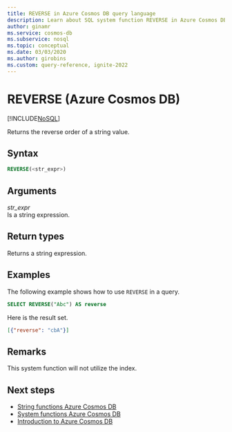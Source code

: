 ```yaml
---
title: REVERSE in Azure Cosmos DB query language
description: Learn about SQL system function REVERSE in Azure Cosmos DB.
author: ginamr
ms.service: cosmos-db
ms.subservice: nosql
ms.topic: conceptual
ms.date: 03/03/2020
ms.author: girobins
ms.custom: query-reference, ignite-2022
---
```

# REVERSE (Azure Cosmos DB)
[!INCLUDE[NoSQL](../../includes/appliesto-nosql.md)]

 Returns the reverse order of a string value.  
  
## Syntax
  
```sql
REVERSE(<str_expr>)  
```  
  
## Arguments
  
*str_expr*  
   Is a string expression.  
  
## Return types
  
  Returns a string expression.  
  
## Examples
  
  The following example shows how to use `REVERSE` in a query.  
  
```sql
SELECT REVERSE("Abc") AS reverse  
```  
  
 Here is the result set.  
  
```json
[{"reverse": "cbA"}]  
```  

## Remarks

This system function will not utilize the index.

## Next steps

- [String functions Azure Cosmos DB](string-functions.md)
- [System functions Azure Cosmos DB](system-functions.yml)
- [Introduction to Azure Cosmos DB](../../introduction.md)
